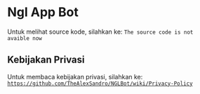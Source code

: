 # Ngl App Bot
Untuk melihat source kode, silahkan ke: <code>The source code is not avaible now</code>

## Kebijakan Privasi
Untuk membaca kebijakan privasi, silahkan ke: <code>https://github.com/TheAlexSandro/NGLBot/wiki/Privacy-Policy</code>
